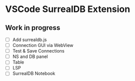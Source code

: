 # VSCode SurrealDB Extension

## Work in progress
- [ ] Add surrealdb.js
- [ ] Connection GUI via WebView
- [ ] Test & Save Connections
- [ ] NS and DB panel
- [ ] Table
- [ ] LSP
- [ ] SurrealDB Notebook